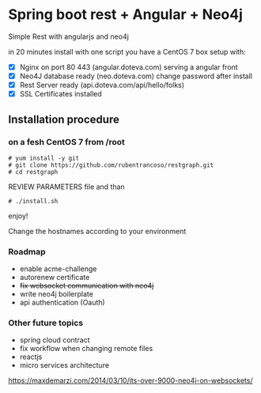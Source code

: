 # Spring boot rest + Angular + Neo4j
Simple Rest with angularjs and neo4j
                        
in 20 minutes install with one script you have a CentOS 7 box setup with:

   - [x] Nginx on port 80 443  (angular.doteva.com) serving a angular front
   - [x] Neo4J database ready  (neo.doteva.com) change password after install 
   - [x] Rest Server ready     (api.doteva.com/api/hello/folks)
   - [x] SSL Certificates installed
   
## Installation procedure  

### on a fesh CentOS 7 from /root
```
# yum install -y git 
# git clone https://github.com/rubentrancoso/restgraph.git
# cd restgraph
```
REVIEW PARAMETERS file and than
```
# ./install.sh
```

enjoy!

Change the hostnames according to your environment

### Roadmap

- enable acme-challenge
- autorenew certificate
- ~~fix websocket communication with neo4j~~
- write neo4j boilerplate
- api authentication (Oauth)

### Other future topics

- spring cloud contract
- fix workflow when changing remote files
- reactjs
- micro services architecture

https://maxdemarzi.com/2014/03/10/its-over-9000-neo4j-on-websockets/

